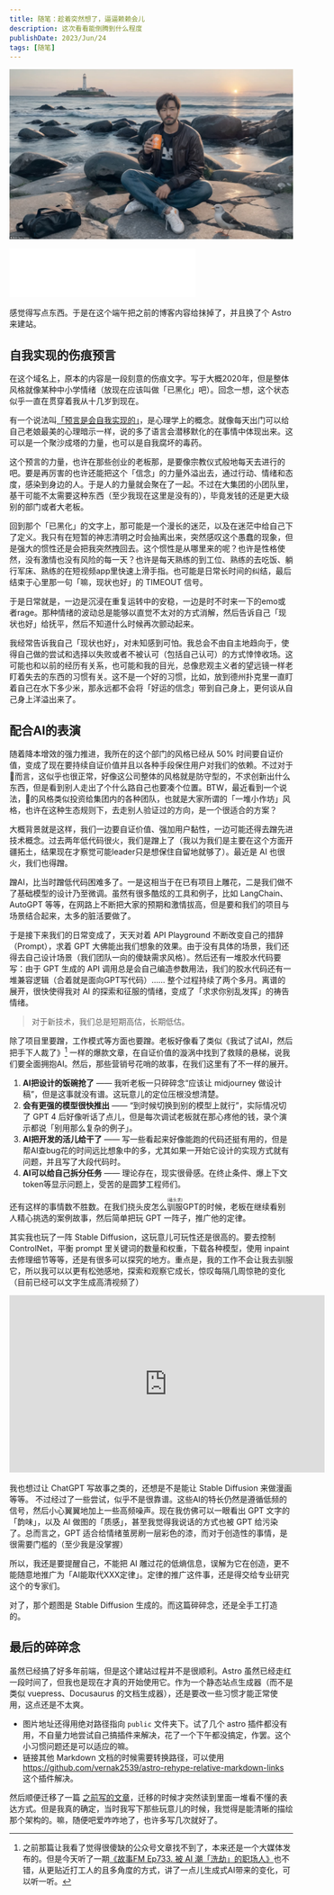 ```yaml
---
title: 随笔：趁着突然想了，逼逼赖赖会儿
description: 这次看看能倒腾到什么程度
publishDate: 2023/Jun/24
tags: [随笔]
---
```


![](/post-images/hero/seashore-wander.jpg)

<aside>
	<!-- 我们会在没有黑暗的地方相见 by 达文西乐队 -->
	<iframe frameborder="no" border="0" marginwidth="0" marginheight="0" width=330 height=86 src="//music.163.com/outchain/player?type=2&id=489997519&auto=1&height=66"></iframe>
</aside>

感觉得写点东西。于是在这个端午把之前的博客内容给抹掉了，并且换了个 Astro 来建站。

## 自我实现的伤痕预言

在这个域名上，原本的内容是一段刻意的伤痕文字。写于大概2020年，但是整体风格就像某种中小学情绪（放现在应该叫做「已黑化」吧）。回念一想，这个状态似乎一直在贯穿着我从十几岁到现在。

有一个说法叫[「预言是会自我实现的」](https://wiki.mbalib.com/wiki/%E8%87%AA%E6%88%91%E5%AE%9E%E7%8E%B0%E9%A2%84%E8%A8%80)，是心理学上的概念。就像每天出门可以给自己老娘最美的心理暗示一样，说的多了语言会潜移默化的在事情中体现出来。这可以是一个聚沙成塔的力量，也可以是自我腐坏的毒药。

这个预言的力量，也许在那些创业的老板那，是要像宗教仪式般地每天去进行的吧。要是再厉害的也许还能把这个「信念」的力量外溢出去，通过行动、情绪和态度，感染到身边的人。于是人的力量就会聚在了一起。不过在大集团的小团队里，基干可能不太需要这种东西（至少我现在这里是没有的），毕竟发钱的还是更大级别的部门或者大老板。

回到那个「已黑化」的文字上，那可能是一个漫长的迷茫，以及在迷茫中给自己下了定义。我只有在短暂的神志清明之时会抽离出来，突然感叹这个愚蠢的现象，但是强大的惯性还是会把我突然拽回去。这个惯性是从哪里来的呢？也许是性格使然，没有激情也没有风险的每一天？也许是每天熟练的到工位、熟练的去吃饭、躺行军床、熟练的在短视频app里快速上滑手指。也可能是日常长时间的纠结，最后结束于心里那一句「嘛，现状也好」的 TIMEOUT 信号。

于是日常就是，一边是沉浸在重复运转中的安稳，一边是时不时来一下的emo或者rage。那种情绪的波动总是能够以直觉不太对的方式消解，然后告诉自己「现状也好」给抚平，然后不知道什么时候再次颤动起来。

我经常告诉我自己「现状也好」，对未知感到可怕。我总会不由自主地趋向于，使得自己做的尝试和选择以失败或者不被认可（包括自己认可）的方式悻悻收场。这可能也和以前的经历有关系，也可能和我的目光，总像悲观主义者的望远镜一样老盯着失去的东西的习惯有关。这不是一个好的习惯，比如，放到德州扑克里一直盯着自己在水下多少米，那永远都不会将「好运的信念」带到自己身上，更何谈从自己身上洋溢出来了。

## 配合AI的表演

随着降本增效的强力推进，我所在的这个部门的风格已经从 50% 时间要自证价值，变成了现在要持续自证价值并且以各种手段保住用户对我们的依赖。不过对于🐧而言，这似乎也很正常，好像这公司整体的风格就是防守型的，不求创新出什么东西，但是看到别人走出了个什么路自己也要凑个位置。BTW，最近看到一个说法，🐧的风格类似投资给集团内的各种团队，也就是大家所谓的「一堆小作坊」风格，也许在这种生态规则下，去走别人验证过的方向，是一个很适合的方案？

大概背景就是这样，我们一边要自证价值、强加用户黏性，一边可能还得去蹭先进技术概念。过去两年低代码很火，我们是蹭上了（我以为我们是主要在这个方面开疆拓土，结果现在才察觉可能leader只是想保住自留地就够了）。最近是 AI 也很火，我们也得蹭。

蹭AI，比当时蹭低代码困难多了。一是这相当于在已有项目上雕花，二是我们做不了基础模型的设计乃至微调。虽然有很多酷炫的工具和例子，比如 LangChain、AutoGPT 等等，在网路上不断把大家的预期和激情拔高，但是要和我们的项目与场景结合起来，太多的脏活要做了。

于是接下来我们的日常变成了，天天对着 API Playground 不断改变自己的措辞（Prompt），求着 GPT 大佛能出我们想象的效果。由于没有具体的场景，我们还得去自己设计场景（我们团队一向的傻缺需求风格）。然后还有一堆胶水代码要写：由于 GPT 生成的 API 调用总是会自己编造参数用法，我们的胶水代码还有一堆兼容逻辑（合着就是面向GPT写代码）…… 整个过程持续了两个多月。离谱的展开，很快使得我对 AI 的探索和征服的情绪，变成了「求求你别乱发挥」的祷告情绪。

> 对于新技术，我们总是短期高估，长期低估。

除了项目里要蹭，工作模式等方面也要蹭。老板好像看了类似《我试了试AI，然后把手下人裁了》[^1] 一样的爆款文章，在自证价值的漩涡中找到了救赎的悬梯，说我们要全面拥抱AI。然后，那些营销号花哨的故事，在我们这里有了不一样的展开。

1. **AI把设计的饭碗抢了** —— 我听老板一只碎碎念“应该让 midjourney 做设计稿”，但是这事就没有谱。这玩意儿的定位压根没想清楚。
2. **会有更强的模型很快推出** —— “到时候切换到别的模型上就行”，实际情况切了 GPT 4 后好像听话了点儿，但是每次调试老板就在那心疼他的钱，录个演示都说「别用那么复杂的例子」。
3. **AI把开发的活儿给干了** —— 写一些看起来好像能跑的代码还挺有用的，但是帮AI查bug花的时间远比想象中的多，尤其如果一开始它设计的实现方式就有问题，并且写了大段代码时。
4. **AI可以给自己拆分任务** —— 理论存在，现实很骨感。在终止条件、爆上下文token等显示问题上，受苦的是圆梦工程师们。

还有这样的事情数不胜数。在我们挠头皮怎么<ruby>驯服<rt>(磕头求)</rt></ruby>GPT的时候，老板在继续看别人精心挑选的案例故事，然后简单把玩 GPT 一阵子，推广他的定律。

其实我也玩了一阵 Stable Diffusion，这玩意儿可玩性还是很高的。要去控制 ControlNet，平衡 prompt 里关键词的数量和权重，下载各种模型，使用 inpaint 去修理细节等等，还是有很多可以探究的地方。重点是，我的工作不会让我去驯服它，所以我可以以更有松弛感地，探索和观察它成长，惊叹每隔几周惊艳的变化（目前已经可以文字生成高清视频了）

<iframe width="560" height="315" src="https://www.youtube-nocookie.com/embed/nJhKQ0WIisk" title="YouTube video player" frameborder="0" allow="accelerometer; autoplay; clipboard-write; encrypted-media; gyroscope; picture-in-picture; web-share" allowfullscreen></iframe>

我也想过让 ChatGPT 写故事之类的，还想是不是能让 Stable Diffusion 来做漫画等等。
不过经过了一些尝试，似乎不是很靠谱。这些AI的特长仍然是遵循低频的信号，然后小心翼翼地加上一些高频噪声。现在我仿佛可以一眼看出 GPT 文字的「韵味」，以及 AI 做图的「质感」，甚至我觉得我说话的方式也被 GPT 给污染了。总而言之，GPT 适合给情绪茧房刷一层彩色的漆，而对于创造性的事情，是很需要门槛的（至少我是没掌握）

所以，我还是要提醒自己，不能把 AI 雕过花的低熵信息，误解为它在创造，更不能随意地推广为「AI能取代XXX定律」。定律的推广这件事，还是得交给专业研究这个的专家们。

对了，那个题图是 Stable Diffusion 生成的。而这篇碎碎念，还是全手工打造的。

[^1]: 之前那篇让我看了觉得很傻缺的公众号文章找不到了，本来还是一个大媒体发布的。但是今天听了一期[《故事FM Ep733. 被 AI 潮「洗劫」的职场人》](https://storyfm.cn/episodes/e733-bei-ai-chao-xi-jie-de-zhi-chang-ren/)也不错，从更贴近打工人的且多角度的方式，讲了一点儿生成式AI带来的变化，可以听一听。

## 最后的碎碎念

虽然已经搞了好多年前端，但是这个建站过程并不是很顺利。Astro 虽然已经走红一段时间了，但我也是现在才真的开始使用它。作为一个静态站点生成器（而不是类似 vuepress、Docusaurus 的文档生成器），还是要改一些习惯才能正常使用，这点还是不太爽。

- 图片地址还得用绝对路径指向 `public` 文件夹下。试了几个 astro 插件都没有用，不自量力地尝试自己搞插件来解决，花了一个下午都没搞定，作罢。这个小习惯问题还是可以适应的嘛。
- 链接其他 Markdown 文档的时候需要转换路径，可以使用 <https://github.com/vernak2539/astro-rehype-relative-markdown-links> 这个插件解决。

然后顺便迁移了一篇 [之前写的文章](./220706-a-lowcode-engine.md)，迁移的时候才突然读到里面一堆看不懂的表达方式。但是我真的确定，当时我写下那些玩意儿的时候，我觉得是能清晰的描绘那个架构的。嘛，随便吧爱咋咋地了，也许多写几次就好了。
